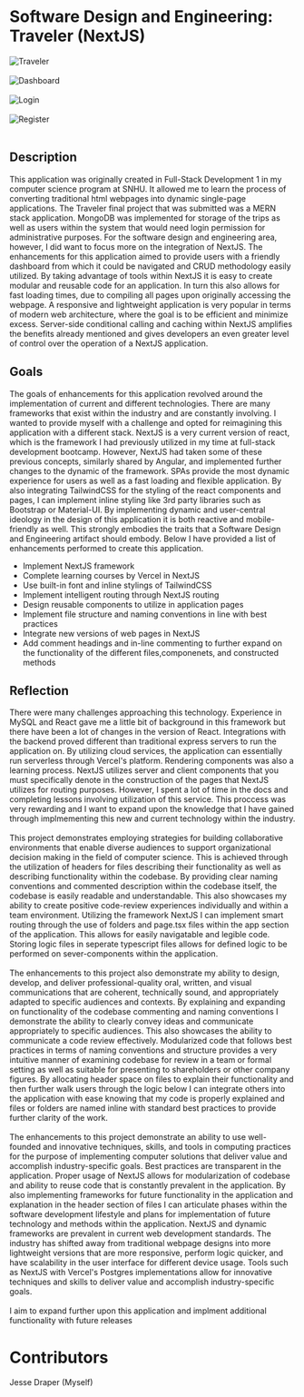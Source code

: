 # Software Design and Engineering: Traveler (NextJS) <br/>
![Traveler](./travelerPictures/1.png)<br/><br/>
![Dashboard](./travelerPictures/postPost.png)<br/><br/>
![Login](./travelerPictures/login.png)<br/><br/>
![Register](./travelerPictures/register.png)<br/><br/>


## Description

This application was originally created in Full-Stack Development 1 in my computer science program at SNHU. It allowed me to learn the process of converting traditional html webpages into dynamic single-page applications. The Traveler final project that was submitted was a MERN stack application. MongoDB was implemented for storage of the trips as well as users within the system that would need login permission for administrative purposes. For the software design and engineering area, however, I did want to focus more on the integration of NextJS. The enhancements for this application aimed to provide users with a friendly dashboard from which it could be navigated and CRUD methodology easily utilized. By taking advantage of tools within NextJS it is easy to create modular and reusable code for an application. In turn this also allows for fast loading times, due to compiling all pages upon originally accessing the webpage. A responsive and lightweight application is very popular in terms of modern web architecture, where the goal is to be efficient and minimize excess. Server-side conditional calling and caching within NextJS amplifies the benefits already mentioned and gives developers an even greater level of control over the operation of a NextJS application. 

## Goals

The goals of enhancements for this application revolved around the implementation of current and different technologies. There are many frameworks that exist within the industry and are constantly involving. I wanted to provide myself with a challenge and opted for reimagining this application with a different stack. NextJS is a very current version of react, which is the framework I had previously utilized in my time at full-stack development bootcamp. However, NextJS had taken some of these previous concepts, similarly shared by Angular, and implemented further changes to the dynamic of the framework. SPAs provide the most dynamic experience for users as well as a fast loading and flexible application. By also integrating TailwindCSS for the styling of the react components and pages, I can implement inline styling like 3rd party libraries such as Bootstrap or Material-UI. By implementing dynamic and user-central ideology in the design of this application it is both reactive and mobile-friendly as well. This strongly embodies the traits that a Software Design and Engineering artifact should embody. Below I have provided a list of enhancements performed to create this application. 
 <br/>
<ul>
  <li>Implement NextJS framework</li>
  <li>Complete learning courses by Vercel in NextJS</li>
  <li>Use built-in font and inline stylings of TailwindCSS</li>
  <li>Implement intelligent routing through NextJS routing</li>
  <li>Design reusable components to utilize in application pages</li>
  <li>Implement file structure and naming conventions in line with best practices</li>
  <li>Integrate new versions of web pages in NextJS</li>
  <li>Add comment headings and in-line commenting to further expand on the functionality of the different files,componenets, and constructed methods</li>
</ul>

## Reflection

There were many challenges approaching this technology. Experience in MySQL and React gave me a little bit of background in this framework but there have been a lot of changes in the version of React. Integrations with the backend proved different than traditional express servers to run the application on. By utilizing cloud services, the application can essentially run serverless through Vercel's platform. Rendering components was also a learning process. NextJS utilizes server and client components that you must specifically denote in the construction of the pages that NextJS utilizes for routing purposes. However, I spent a lot of time in the docs and completing lessons involving utilization of this service. This proccess was very rewarding and I want to expand upon the knowledge that I have gained through implmementing this new and current technology within the industry.
 <br/><br/>
This project demonstrates employing strategies for building collaborative environments that enable diverse audiences to support organizational decision making in the field of computer science. This is achieved through the utilization of headers for files describing their functionality as well as describing functionality within the codebase. By providing clear naming conventions and commented description within the codebase itself, the codebase is easily readable and understandable. This also showcases my ability to create positive code-review experiences individually and within a team environment. Utilizing the framework NextJS I can implement smart routing through the use of folders and page.tsx files within the app section of the application. This allows for easily navigatable and legible code. Storing logic files in seperate typescript files allows for defined logic to be performed on sever-components within the application.
 <br/><br/>
The enhancements to this project also demonstrate my ability to design, develop, and deliver professional-quality oral, written, and visual communications that are coherent, technically sound, and appropriately adapted to specific audiences and contexts. By explaining and expanding on functionality of the codebase commenting and naming conventions I demonstrate the ability to clearly convey ideas and communicate appropriately to specific audiences. This also showcases the ability to communicate a code review effectively. Modularized code that follows best practices in terms of naming conventions and structure provides a very intuitive manner of examining codebase for review in a team or formal setting as well as suitable for presenting to shareholders or other company figures. By allocating header space on files to explain their functionality and then further walk users through the logic below I can integrate others into the application with ease knowing that my code is properly explained and files or folders are named inline with standard best practices to provide further clarity of the work.
<br/><br/>
The enhancements to this project demonstrate an ability to use well-founded and innovative techniques, skills, and tools in computing practices for the purpose of implementing computer solutions that deliver value and accomplish industry-specific goals. Best practices are transparent in the application. Proper usage of NextJS allows for modularization of codebase and ability to reuse code that is constantly prevalent in the application. By also implementing frameworks for future functionality in the application and explanation in the header section of files I can articulate phases within the software development lifestyle and plans for implementation of future technology and methods within the application. NextJS and dynamic frameworks are prevalent in current web development standards. The industry has shifted away from traditional webpage designs into more lightweight versions that are more responsive, perform logic quicker, and have scalability in the user interface for different device usage. Tools such as NextJS with Vercel's Postgres implementations allow for innovative techniques and skills to deliver value and accomplish industry-specific goals. 
 <br/><br/>
I aim to expand further upon this application and implment additional functionality with future releases

# Contributors
Jesse Draper (Myself)

